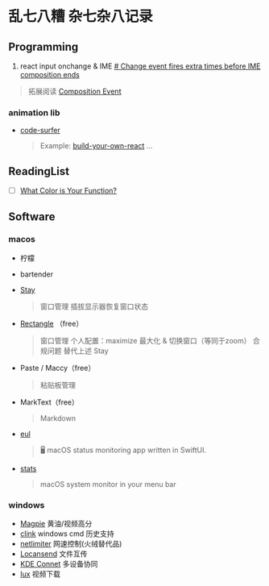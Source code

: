 # 乱七八糟 杂七杂八记录

## Programming
1. react input onchange & IME
  [# Change event fires extra times before IME composition ends](https://github.com/facebook/react/issues/3926#issuecomment-104373897)
  
  > 拓展阅读 [Composition Event](https://developer.mozilla.org/en-US/docs/Web/API/Element/compositionstart_event)

### animation lib

- [code-surfer](https://github.com/pomber/code-surfer)
  
  > Example: [build-your-own-react](https://pomb.us/build-your-own-react/)
...


## ReadingList

- [ ] [What Color is Your Function?](https://journal.stuffwithstuff.com/2015/02/01/what-color-is-your-function/)


## Software

### macos

- 柠檬
  
- bartender
  
- [Stay](https://cordlessdog.com/stay/)
  
  > 窗口管理 插拔显示器恢复窗口状态
  
- [Rectangle](https://rectangleapp.com/) （free）
  > 窗口管理 
  个人配置：maximize 最大化 & 切换窗口（等同于zoom）
  合规问题 替代上述 Stay
  
- Paste / Maccy（free）
  
  > 粘贴板管理
  
- MarkText（free）
  
  > Markdown

- [eul](https://github.com/gao-sun/eul)
  > 🖥️ macOS status monitoring app written in SwiftUI.

- [stats](https://github.com/exelban/stats)
  > macOS system monitor in your menu bar
  
### windows
- [Magpie](https://github.com/Blinue/Magpie) 黄油/视频高分
- [clink](https://github.com/chrisant996/clink) windows cmd 历史支持
- [netlimiter](https://www.aliyundrive.com/s/6dZzLyUkRtV) 网速控制(火绒替代品)
- [Locansend](https://localsend.org/) 文件互传
- [KDE Connet](https://kdeconnect.kde.org/download.html) 多设备协同
- [lux](https://github.com/iawia002/lux) 视频下载
